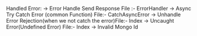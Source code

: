 

Handled Error:
-> Error Handle Send Response               File :- ErrorHandler
-> Async Try Catch Error (common Function)  File:- CatchAsyncError
-> Unhandle Error Rejection(when we not catch the error)File:- Index 
-> Uncaught Error(Undefined Error) File:- Index 
-> Invalid Mongo Id  